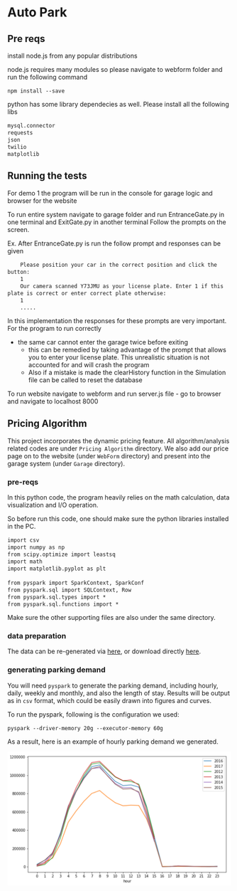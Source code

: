# Auto Park


## Pre reqs

install node\.js from any popular distributions 

node.js requires many modules so please navigate to webform folder and run the following command

```
npm install --save
```

python has some library dependecies as well. Please install all the following libs
```
mysql.connector
requests
json
twilio
matplotlib
```

## Running the tests

For demo 1 the program will be run in the console for garage logic and browser for the website

To run entire system navigate to garage folder and run EntranceGate.py in one terminal and ExitGate.py in another terminal
Follow the prompts on the screen.

Ex.
After EntranceGate.py is run the follow prompt and responses can be given
```
	Please position your car in the correct position and click the button:
	1
	Our camera scanned Y73JMU as your license plate. Enter 1 if this plate is correct or enter correct plate otherwise:
	1
	.....
```

In this implementation the responses for these prompts are very important. For the program to run correctly 
* the same car cannot enter the garage twice before exiting
	- this can be remedied by taking advantage of the prompt that allows you to enter your license plate. This unrealistic situation is not accounted for and will crash the program
	- Also if a mistake is made the clearHistory function in the Simulation file can be called to reset the database


To run website navigate to webform and run server.js file
	- go to browser and navigate to localhost 8000


## Pricing Algorithm

This project incorporates the dynamic pricing feature. All algorithm/analysis related codes are under `Pricing Algorithm` directory. We also add our price page on to the website (under `WebForm` directory) and present into the garage system (under `Garage` directory). 

### pre-reqs

In this python code, the program heavily relies on the math calculation, data visualization and I/O operation.

So before run this code, one should make sure the python libraries installed in the PC.

```
import csv
import numpy as np
from scipy.optimize import leastsq
import math
import matplotlib.pyplot as plt

from pyspark import SparkContext, SparkConf
from pyspark.sql import SQLContext, Row
from pyspark.sql.types import *
from pyspark.sql.functions import *
```

Make sure the other supporting files are also under the same directory.

### data preparation


The data can be re-generated via [here](https://github.com/rexthompson/DATA-512-Final-Project), or download directly [here](https://s3.us-west-2.amazonaws.com/rext-data512-final-project/ParkingTransaction_20120101_20170930_cleaned.csv). 


### generating parking demand

You will need `pyspark` to generate the parking demand, including hourly, daily, weekly and monthly, and also the length of stay. Results will be output as in `csv` format, which could be easily drawn into figures and curves. 

To run the pyspark, following is the configuration we used:
```
pyspark --driver-memory 20g --executor-memory 60g
```

As a result, here is an example of hourly parking demand we generated. 

![Hourly Parking Demand](/hourly.PNG)

